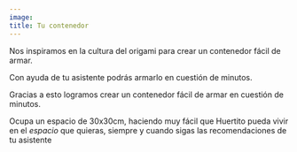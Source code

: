 ```yaml
---
image:
title: Tu contenedor
---
```

Nos inspiramos en la cultura del origami para crear un contenedor  fácil de armar.

Con ayuda de tu asistente podrás armarlo en cuestión de minutos.

Gracias a esto logramos crear un contenedor fácil de armar en cuestión de minutos.

Ocupa un espacio de 30x30cm, haciendo muy fácil que Huertito pueda vivir en el _espacio_ que quieras, siempre y cuando sigas las recomendaciones de tu asistente
